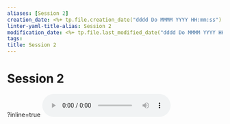 ```yaml
---
aliases: [Session 2]
creation_date: <%+ tp.file.creation_date("dddd Do MMMM YYYY HH:mm:ss") %>
linter-yaml-title-alias: Session 2
modification_date: <%+ tp.file.last_modified_date("dddd Do MMMM YYYY HH:mm:ss") %>
tags: 
title: Session 2
---
```

# Session 2

?inline=true
<audio controls src="http://phaze.sytes.net:10187/api/public/dl/_w8VHB-G?inline=true">
    <a href="http://phaze.sytes.net:10187/api/public/dl/_w8VHB-G?inline=true">
	    Download audio
    </a>
</audio>